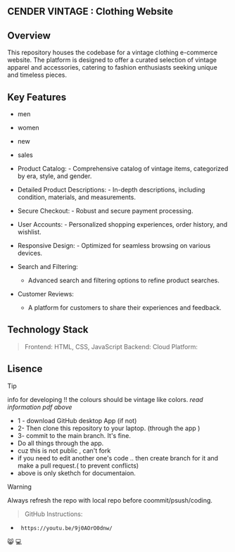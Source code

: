 ## CENDER VINTAGE : Clothing Website

## Overview

This repository houses the codebase for a vintage clothing e-commerce website. The platform is designed to offer a curated selection of vintage apparel and accessories, catering to fashion enthusiasts seeking unique and timeless pieces.

## Key Features
- men
- women
- new
- sales

- Product Catalog:
        - Comprehensive catalog of vintage items, categorized by era, style, and gender.
 - Detailed Product Descriptions:
        - In-depth descriptions, including condition, materials, and measurements.
 - Secure Checkout:
        - Robust and secure payment processing.
 - User Accounts:
         - Personalized shopping experiences, order history, and wishlist.
 - Responsive Design:
       - Optimized for seamless browsing on various devices.
 - Search and Filtering:
      - Advanced search and filtering options to refine product searches.
 - Customer Reviews:
      - A platform for customers to share their experiences and feedback.

## Technology Stack
> Frontend: HTML, CSS, JavaScript
> Backend: 
> Cloud Platform: 

## Lisence

> [!TIP]
> info for developing 
!! the colours should be vintage like colors.
*read information pdf above*
> 
- 1 - download GitHub desktop App (if not)
- 2- Then clone this repository to your laptop. (through the app )
- 3- commit to  the main branch. It's fine.
-  Do all things through the app.
- cuz this is not public , can't fork
- if you need to edit another one's code .. then create branch for it and make a pull request.( to prevent conflicts)
- above is only skethch for documentaion.
  
> [!WARNING]
> Always refresh the repo with local repo before coommit/psush/coding. 


> GitHub Instructions:
-      https://youtu.be/9j0AOrO0dnw/
😸
💻


